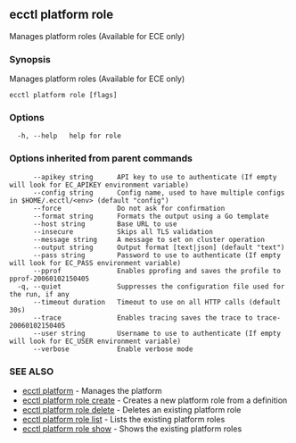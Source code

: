 ## ecctl platform role

Manages platform roles (Available for ECE only)

### Synopsis

Manages platform roles (Available for ECE only)

```
ecctl platform role [flags]
```

### Options

```
  -h, --help   help for role
```

### Options inherited from parent commands

```
      --apikey string      API key to use to authenticate (If empty will look for EC_APIKEY environment variable)
      --config string      Config name, used to have multiple configs in $HOME/.ecctl/<env> (default "config")
      --force              Do not ask for confirmation
      --format string      Formats the output using a Go template
      --host string        Base URL to use
      --insecure           Skips all TLS validation
      --message string     A message to set on cluster operation
      --output string      Output format [text|json] (default "text")
      --pass string        Password to use to authenticate (If empty will look for EC_PASS environment variable)
      --pprof              Enables pprofing and saves the profile to pprof-20060102150405
  -q, --quiet              Suppresses the configuration file used for the run, if any
      --timeout duration   Timeout to use on all HTTP calls (default 30s)
      --trace              Enables tracing saves the trace to trace-20060102150405
      --user string        Username to use to authenticate (If empty will look for EC_USER environment variable)
      --verbose            Enable verbose mode
```

### SEE ALSO

* [ecctl platform](ecctl_platform.md)	 - Manages the platform
* [ecctl platform role create](ecctl_platform_role_create.md)	 - Creates a new platform role from a definition
* [ecctl platform role delete](ecctl_platform_role_delete.md)	 - Deletes an existing platform role
* [ecctl platform role list](ecctl_platform_role_list.md)	 - Lists the existing platform roles
* [ecctl platform role show](ecctl_platform_role_show.md)	 - Shows the existing platform roles

